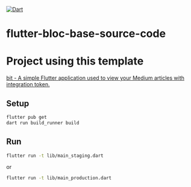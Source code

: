[![Dart](https://github.com/tsnAnh/flutter-bloc-base-source-code/actions/workflows/dart.yml/badge.svg)](https://github.com/tsnAnh/flutter-bloc-base-source-code/actions/workflows/dart.yml)
# flutter-bloc-base-source-code

# Project using this template
[bit - A simple Flutter application used to view your Medium articles with integration token.](https://github.com/tsnAnh/bit)

## Setup
```sh
flutter pub get
dart run build_runner build
```

## Run
```sh
flutter run -t lib/main_staging.dart
```
or
```sh
flutter run -t lib/main_production.dart
```
